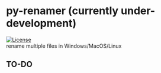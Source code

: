 # py-renamer (currently under-development)
[![License](http://img.shields.io/badge/license-MIT-lightgrey.svg?style=flat
)](http://mit-license.org)
<br>rename multiple files in Windows/MacOS/Linux

## TO-DO
